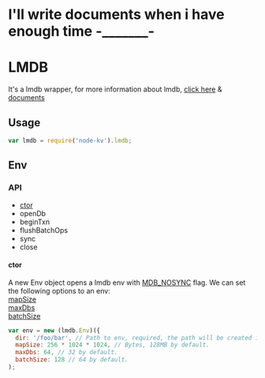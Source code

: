# I'll write documents when i have enough time  -_______-

# LMDB
  It's a lmdb wrapper, for more information about lmdb, [click here](http://symas.com/mdb/) & [documents](http://symas.com/mdb/doc/index.html)

## Usage
```js
var lmdb = require('node-kv').lmdb;
```
  
## Env
### API
  - [ctor](#user-content-ctor)
  - openDb
  - beginTxn
  - flushBatchOps
  - sync
  - close

#### ctor

  A new Env object opens a lmdb env with <a href="http://symas.com/mdb/doc/group__internal.html#ga44d5cd326db2e18f12c59c3eca2c1a3a" target="_blank">MDB_NOSYNC</a> flag.
  We can set the following options to an env:  
  <a href="http://symas.com/mdb/doc/group__internal.html#ga96ac1dd77cc1207915cccb7487d2044f" target="_blank">mapSize</a>  
  <a href="http://symas.com/mdb/doc/group__mdb.html#gaa2fc2f1f37cb1115e733b62cab2fcdbc" target="_blank">maxDbs</a>  
  <a href="#" target="_blank">batchSize</a>  
```js
var env = new (lmdb.Env)({
  dir: '/foo/bar', // Path to env, required, the path will be created is not exists.
  mapSize: 256 * 1024 * 1024, // Bytes, 128MB by default.
  maxDbs: 64, // 32 by default.
  batchSize: 128 // 64 by default.
);

```
